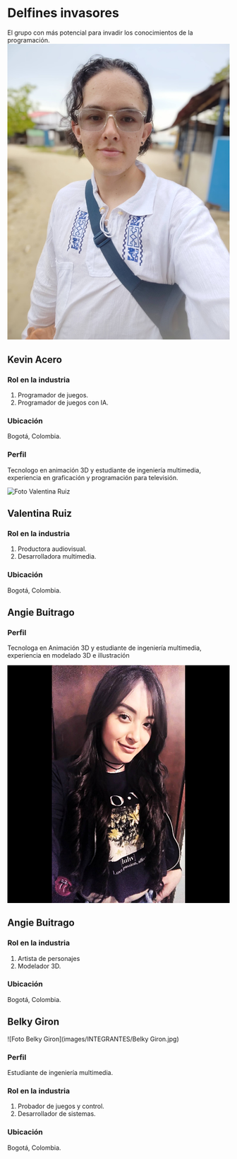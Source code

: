 # Delfines invasores
El grupo con más potencial para invadir los conocimientos de la programación.
![Foto Kevin Acero](images/INTEGRANTES/FOTO_KEVIN_ACERO.jpg)

## Kevin Acero
### Rol en la industria
1. Programador de juegos.
2. Programador de juegos con IA.

### Ubicación
Bogotá, Colombia.

### Perfil
Tecnologo en animación 3D y estudiante de ingeniería multimedia, experiencia en graficación y programación para televisión.


![Foto Valentina Ruiz](images/INTEGRANTES/vr.jpg)

## Valentina Ruiz
### Rol en la industria
1. Productora audiovisual.
2. Desarrolladora multimedia.

### Ubicación
Bogotá, Colombia.

###
## Angie Buitrago

### Perfil
Tecnologa en Animación 3D y estudiante de ingeniería multimedia, experiencia en modelado 3D e illustración

![Foto Angie Buitragp](images/INTEGRANTES/Foto_Angie.jpg)

## Angie Buitrago

### Rol en la industria
1. Artista de personajes
2. Modelador 3D.

### Ubicación
Bogotá, Colombia.

## Belky Giron

![Foto Belky Giron](images/INTEGRANTES/Belky Giron.jpg)
### Perfil
Estudiante de ingeniería multimedia.

### Rol en la industria
1. Probador de juegos y control.
2. Desarrollador de sistemas.

### Ubicación
Bogotá, Colombia.
